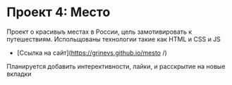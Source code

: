 # Проект 4: Место



Проект о красивыъ местах в России, цель замотивировать к путешествиям.
Испольщованы технологии такие как HTML и CSS и JS



* [Ссылка на сайт](https://grinevs.github.io/mesto /)


Планируется добавить интерективности, лайки, и расскрытие на новые вкладки
